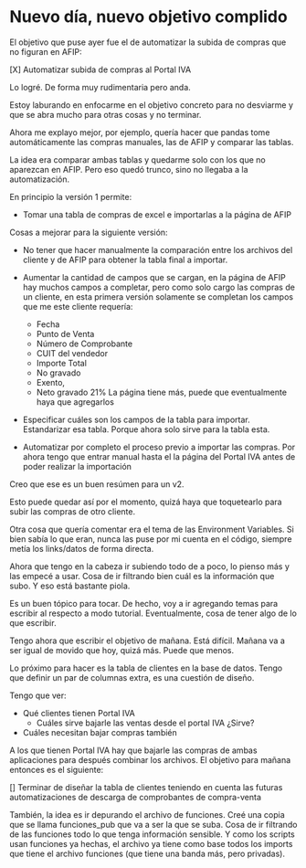 # Nuevo día, nuevo objetivo complido

El objetivo que puse ayer fue el de automatizar la subida de compras que no figuran en AFIP:

[X] Automatizar subida de compras al Portal IVA

Lo logré. De forma muy rudimentaria pero anda.

Estoy laburando en enfocarme en el objetivo concreto para no desviarme y que se abra mucho para otras cosas y no terminar.

Ahora me explayo mejor, por ejemplo, quería hacer que pandas tome automáticamente las compras manuales, las de AFIP y comparar las tablas.

La idea era comparar ambas tablas y quedarme solo con los que no aparezcan en AFIP. Pero eso quedó trunco, sino no llegaba a la automatización.

En principio la versión 1 permite:

- Tomar una tabla de compras de excel e importarlas a la página de AFIP

Cosas a mejorar para la siguiente versión:

- No tener que hacer manualmente la comparación entre los archivos del cliente y de AFIP para obtener la tabla final a importar.
  
- Aumentar la cantidad de campos que se cargan, en la página de AFIP hay muchos campos a completar, pero como solo cargo las compras de un cliente, en esta primera versión solamente se completan los campos que me este cliente requería:
  - Fecha
  - Punto de Venta
  - Número de Comprobante
  - CUIT del vendedor
  - Importe Total
  - No gravado
  - Exento,
  - Neto gravado 21%
  La página tiene más, puede que eventualmente haya que agregarlos

- Especificar cuáles son los campos de la tabla para importar. Estandarizar esa tabla. Porque ahora solo sirve para la tabla esta.
  
- Automatizar por completo el proceso previo a importar las compras. Por ahora tengo que entrar manual hasta el la página del Portal IVA antes de poder realizar la importación

Creo que ese es un buen resúmen para un v2.

Esto puede quedar así por el momento, quizá haya que toquetearlo para subir las compras de otro cliente.

Otra cosa que quería comentar era el tema de las Environment Variables. Si bien sabía lo que eran, nunca las puse por mi cuenta en el código, siempre metía los links/datos de forma directa.

Ahora que tengo en la cabeza ir subiendo todo de a poco, lo pienso más y las empecé a usar. Cosa de ir filtrando bien cuál es la información que subo. Y eso está bastante piola.

Es un buen tópico para tocar. De hecho, voy a ir agregando temas para escribir al respecto a modo tutorial. Eventualmente, cosa de tener algo de lo que escribir.

Tengo ahora que escribir el objetivo de mañana. Está difícil. Mañana va a ser igual de movido que hoy, quizá más. Puede que menos.

Lo próximo para hacer es la tabla de clientes en la base de datos. Tengo que definir un par de columnas extra, es una cuestión de diseño.

Tengo que ver:

- Qué clientes tienen Portal IVA
  - Cuáles sirve bajarle las ventas desde el portal IVA ¿Sirve?
- Cuáles necesitan bajar compras también

A los que tienen Portal IVA hay que bajarle las compras de ambas aplicaciones para después combinar los archivos. El objetivo para mañana entonces es el siguiente:

[] Terminar de diseñar la tabla de clientes teniendo en cuenta las futuras automatizaciones de descarga de comprobantes de compra-venta

También, la idea es ir depurando el archivo de funciones. Creé una copia que se llama funciones_pub que va a ser la que se suba. Cosa de ir filtrando de las funciones todo lo que tenga información sensible. Y como los scripts usan funciones ya hechas, el archivo ya tiene como base todos los imports que tiene el archivo funciones (que tiene una banda más, pero privadas).
